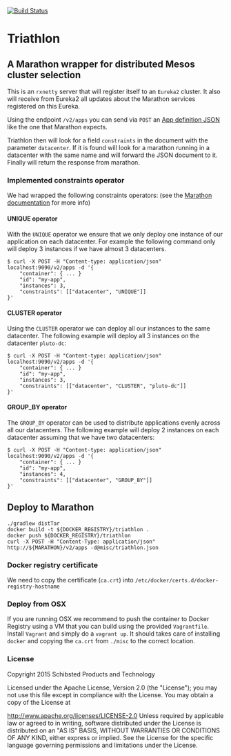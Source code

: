 [![Build Status](https://travis-ci.org/schibsted/triathlon.svg)](https://travis-ci.org/schibsted/triathlon)
# Triathlon

## A Marathon wrapper for distributed Mesos cluster selection

This is an `rxnetty` server that will register itself to an `Eureka2` cluster. It also will receive from Eureka2 all updates about the Marathon services registered on this Eureka.

Using the endpoint `/v2/apps` you can send via `POST` an [App definition JSON](https://mesosphere.github.io/marathon/docs/native-docker.html) like the one that Marathon expects.

Triathlon then will look for a field `constraints` in the document with the parameter `datacenter`. If it is found will look for a marathon running in a datacenter with the same name and will forward the JSON document to it. Finally will return the response from marathon.

### Implemented constraints operator

We had wrapped the following constraints operators: (see the [Marathon documentation](https://github.com/mesosphere/marathon/blob/master/docs/docs/constraints.md) for more info)

#### UNIQUE operator

With the `UNIQUE` operator we ensure that we only deploy one instance of our application on each datacenter. For example the following command only will deploy 3 instances if we have almost 3 datacenters.

```
$ curl -X POST -H "Content-type: application/json" localhost:9090/v2/apps -d '{
    "container": { ... }
    "id": "my-app",
    "instances": 3,
    "constraints": [["datacenter", "UNIQUE"]]
}'
```

#### CLUSTER operator

Using the `CLUSTER` operator we can deploy all our instances to the same datacenter. The following example will deploy all 3 instances on the datacenter `pluto-dc`:

```
$ curl -X POST -H "Content-type: application/json" localhost:9090/v2/apps -d '{
    "container": { ... }
    "id": "my-app",
    "instances": 3,
    "constraints": [["datacenter", "CLUSTER", "pluto-dc"]]
}'
```

#### GROUP_BY operator

The `GROUP_BY` operator can be used to distribute applications evenly across all our datacenters. The following example will deploy 2 instances on each datacenter assuming that we have two datacenters:

```
$ curl -X POST -H "Content-type: application/json" localhost:9090/v2/apps -d '{
    "container": { ... }
    "id": "my-app",
    "instances": 4,
    "constraints": [["datacenter", "GROUP_BY"]]
}'
```

## Deploy to Marathon

```
./gradlew distTar
docker build -t ${DOCKER_REGISTRY}/triathlon .
docker push ${DOCKER_REGISTRY}/triathlon
curl -X POST -H "Content-Type: application/json" http://${MARATHON}/v2/apps -d@misc/triathlon.json
```

### Docker registry certificate

We need to copy the certificate (`ca.crt`) into `/etc/docker/certs.d/docker-registry-hostname`

### Deploy from OSX

If you are running OSX we recommend to push the container to Docker Registry using a VM that you can build using the provided `Vagrantfile`. Install `Vagrant` and simply do a `vagrant up`. It should takes care of installing `docker` and copying the `ca.crt` from `./misc` to the correct location.

### License

Copyright 2015 Schibsted Products and Technology

Licensed under the Apache License, Version 2.0 (the "License"); you may not use this file except in compliance with the License. You may obtain a copy of the License at

http://www.apache.org/licenses/LICENSE-2.0
Unless required by applicable law or agreed to in writing, software distributed under the License is distributed on an "AS IS" BASIS, WITHOUT WARRANTIES OR CONDITIONS OF ANY KIND, either express or implied. See the License for the specific language governing permissions and limitations under the License.
